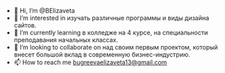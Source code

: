 - 👋 Hi, I’m @BElizaveta
- 👀 I’m interested in изучать различные программы и виды дизайна сайтов.
- 🌱 I’m currently learning в колледже на 4 курсе, на специальности преподавания начальных классах.
- 💞️ I’m looking to collaborate on над своим первым проектом, который внесет большой вклад в современную бизнес-индустрию.
- 📫 How to reach me bugreevaelizaveta13@gmail.com

<!---
BElizaveta/BElizaveta is a ✨ special ✨ repository because its `README.md` (this file) appears on your GitHub profile.
You can click the Preview link to take a look at your changes.
--->
